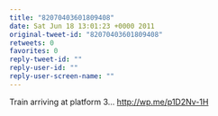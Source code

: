 ```yaml
---
title: "82070403601809408"
date: Sat Jun 18 13:01:23 +0000 2011
original-tweet-id: "82070403601809408"
retweets: 0
favorites: 0
reply-tweet-id: ""
reply-user-id: ""
reply-user-screen-name: ""
---
```

Train arriving at platform 3… http://wp.me/p1D2Nv-1H
